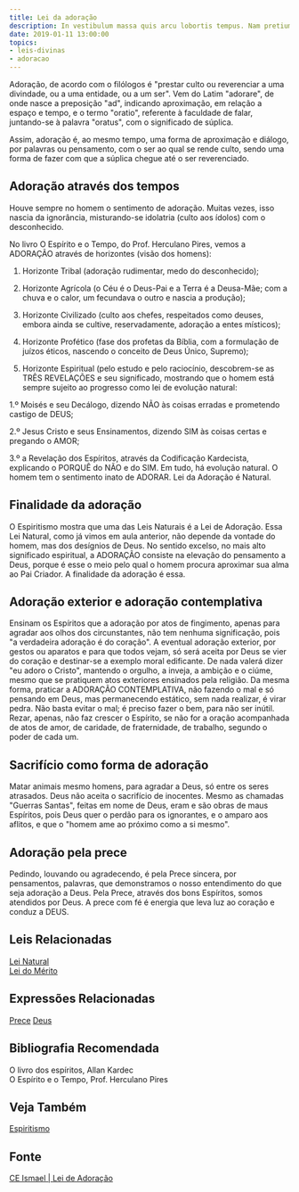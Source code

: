 ```yaml
---
title: Lei da adoração
description: In vestibulum massa quis arcu lobortis tempus. Nam pretium arcu in odio vulputate luctus.
date: 2019-01-11 13:00:00
topics: 
- leis-divinas
- adoracao
---
```


Adoração, de acordo com o filólogos é "prestar culto ou reverenciar a uma
divindade, ou a uma entidade, ou a um ser". Vem do Latim "adorare", de onde
nasce a preposição "ad", indicando aproximação, em relação a espaço e tempo, e o
termo "oratio", referente à faculdade de falar, juntando-se à palavra "oratus",
com o significado de súplica. 

Assim, adoração é, ao mesmo tempo, uma forma de aproximação e diálogo, por
palavras ou pensamento, com o ser ao qual se rende culto, sendo uma forma de
fazer com que a súplica chegue até o ser reverenciado.

## Adoração através dos tempos
Houve sempre no homem o sentimento de adoração. Muitas vezes, isso nascia da
ignorância, misturando-se idolatria (culto aos ídolos) com o desconhecido. 

No livro O Espírito e o Tempo, do Prof. Herculano Pires, vemos a ADORAÇÃO
através de horizontes (visão dos homens): 

1) Horizonte Tribal (adoração rudimentar, medo do desconhecido); 

2) Horizonte Agrícola (o Céu é o Deus-Pai e a Terra é a Deusa-Mãe; com a chuva e
o calor, um fecundava o outro e nascia a produção); 

3) Horizonte Civilizado
(culto aos chefes, respeitados como deuses, embora ainda se cultive,
reservadamente, adoração a entes místicos); 

4) Horizonte Profético (fase dos profetas da Bíblia, com a formulação de juízos
éticos, nascendo o conceito de Deus Único, Supremo); 

5) Horizonte Espiritual (pelo estudo e pelo raciocínio, descobrem-se as TRÊS
REVELAÇÕES e seu significado, mostrando que o homem está sempre sujeito ao
progresso como lei de evolução natural: 

1.º Moisés e seu Decálogo, dizendo NÃO às coisas erradas e prometendo castigo de
DEUS; 

2.º Jesus Cristo e seus Ensinamentos, dizendo SIM às coisas certas e
pregando o AMOR; 

3.º a Revelação dos Espíritos, através da Codificação Kardecista, explicando o
PORQUÊ do NÃO e do SIM. Em tudo, há evolução natural. O homem tem o sentimento
inato de ADORAR.  Lei da Adoração é Natural.

## Finalidade da adoração
O Espiritismo mostra que uma das Leis Naturais é a Lei de Adoração. Essa Lei
Natural, como já vimos em aula anterior, não depende da vontade do homem, mas
dos desígnios de Deus. No sentido excelso, no mais alto significado espiritual,
a ADORAÇÃO consiste na elevação do pensamento a Deus, porque é esse o meio pelo
qual o homem procura aproximar sua alma ao Pai Criador. A finalidade da adoração
é essa.

## Adoração exterior e adoração contemplativa
Ensinam os Espíritos que a adoração por atos de fingimento, apenas para agradar
aos olhos dos circunstantes, não tem nenhuma significação, pois "a verdadeira
adoração é do coração". A eventual adoração exterior, por gestos ou aparatos e
para que todos vejam, só será aceita por Deus se vier do coração e destinar-se a
exemplo moral edificante. De nada valerá dizer "eu adoro o Cristo", mantendo o
orgulho, a inveja, a ambição e o ciúme, mesmo que se pratiquem atos exteriores
ensinados pela religião. Da mesma forma, praticar a ADORAÇÃO CONTEMPLATIVA, não
fazendo o mal e só pensando em Deus, mas permanecendo estático, sem nada
realizar, é virar pedra. Não basta evitar o mal; é preciso fazer o bem, para não
ser inútil. Rezar, apenas, não faz crescer o Espírito, se não for a oração
acompanhada de atos de amor, de caridade, de fraternidade, de trabalho, segundo
o poder de cada um.

## Sacrifício como forma de adoração
Matar animais mesmo homens, para agradar a Deus, só entre os seres atrasados.
Deus não aceita o sacrifício de inocentes. Mesmo as chamadas "Guerras Santas",
feitas em nome de Deus, eram e são obras de maus Espíritos, pois Deus quer o
perdão para os ignorantes, e o amparo aos aflitos, e que o "homem ame ao próximo
como a si mesmo".

## Adoração pela prece
Pedindo, louvando ou agradecendo, é pela Prece sincera, por pensamentos,
palavras, que demonstramos o nosso entendimento do que seja adoração a Deus.
Pela Prece, através dos bons Espíritos, somos atendidos por Deus. A prece com fé
é energia que leva luz ao coração e conduz a DEUS.


## Leis Relacionadas
[Lei Natural](../natural)  
[Lei do Mérito](../merito)  

## Expressões Relacionadas
[Prece](/sobre/prece)
[Deus](/sobre/deus)

## Bibliografia Recomendada
O livro dos espíritos, Allan Kardec  
O Espírito e o Tempo, Prof. Herculano Pires

## Veja Também
[Espiritismo](/espiritismo)

## Fonte
[CE Ismael | Lei de Adoração](https://www.ceismael.com.br/download/apostila/apost1.htm#LEI%20DE%20ADORA%C3%87%C3%83O)


